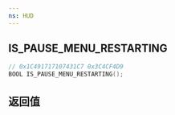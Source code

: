 ```yaml
---
ns: HUD
---
```

## IS_PAUSE_MENU_RESTARTING

```c
// 0x1C491717107431C7 0x3C4CF4D9
BOOL IS_PAUSE_MENU_RESTARTING();
```


## 返回值
